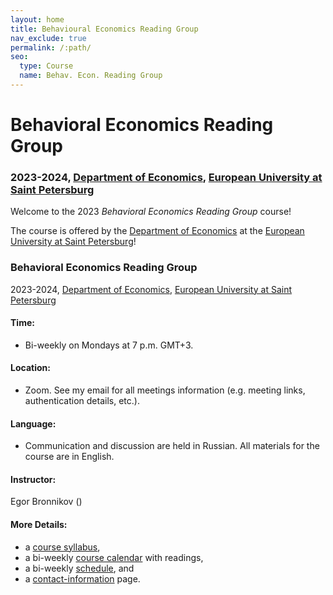 ```yaml
---
layout: home
title: Behavioural Economics Reading Group
nav_exclude: true
permalink: /:path/
seo:
  type: Course
  name: Behav. Econ. Reading Group
---
```


# Behavioral Economics Reading Group
### 2023-2024, [Department of Economics](https://eusp.org/en/econ), [European University at Saint Petersburg](https://eusp.org/en)

Welcome to the 2023 _Behavioral Economics Reading Group_ course!  

The course is offered by the [Department of Economics](https://eusp.org/en/econ) at the [European University at Saint Petersburg](https://eusp.org/en)! 



### Behavioral Economics Reading Group
2023-2024, [Department of Economics](https://eusp.org/en/econ), [European University at Saint Petersburg](https://eusp.org/en)

#### Time: 
- Bi-weekly on Mondays at 7 p.m. GMT+3.

#### Location: 
- Zoom. See my email for all meetings information (e.g. meeting links, authentication details, etc.).

#### Language: 
- Communication and discussion are held in Russian. All materials for the course are in English.

#### Instructor: 
Egor Bronnikov ()

#### More Details: 
- a [course syllabus](about.md),
- a bi-weekly [course calendar](calendar.md) with readings,
- a bi-weekly [schedule](schedule.md), and 
- a [contact-information](staff.md) page.


